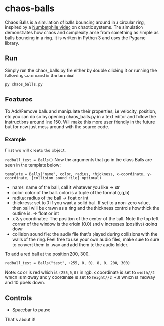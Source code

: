 # chaos-balls

Chaos Balls is a simulation of balls bouncing around in a circular ring, inspired by a [Numberphile video](https://youtu.be/6z4qRhpBIyA) on chaotic systems. The simulation demonstrates how chaos and complexity arise from something as simple as balls bouncing in a ring. It is written in Python 3 and uses the Pygame library.

## Run

Simply run the chaos_balls.py file either by double clicking it or running the following command in the terminal
~~~
py chaos_balls.py
~~~

## Features

To Add/Remove balls and manipulate their properties, i.e velocity, position, etc you can do so by opening chaos_balls.py in a text editor and follow the instructions around line 150. Will make this more user friendly in the future but for now just mess around with the source code.

### Example

First we will create the object:

```redball_test = Balls()```
Now the arguments that go in the class Balls are seen in the template below:

```template = Balls("name", color, radius, thickness, x-coordinate, y-coordinate, [collision sound file] optional)```

- name: name of the ball, call it whatever you like -> str
- color: color of the ball. color is a tuple of the format (r,g,b)
- radius: radius of the ball -> float or int
- thickness: set to 0 if you want a solid ball. If set to a non-zero value, then ball will be drawn as a ring and the thickness controls how thick the outline is. -> float or int
- x & y coordinates: The position of the center of the ball. Note the top left corner of the window is the origin (0,0) and y increases (positive) going down
- collision sound file: the audio file that's played during collisions with the walls of the ring. Feel free to use your own audio files, make sure to sure to convert them to .wav and add them to the audio folder.

To add a red ball at the position 200, 300.

```redball_test = Balls("test", (255, 0, 0), 8, 0, 200, 300)```

Note: color is red which is ```(255,0,0)``` in rgb. x coordinate is set to ```width//2``` which is midway and
y coordinate is set to ```height//2 +10``` which is midway and 10 pixels down.

## Controls

- Spacebar to pause

That's about it!
